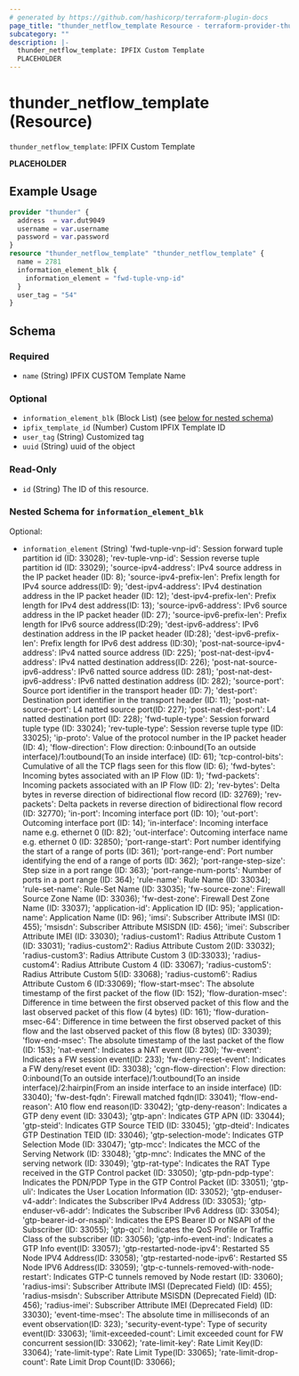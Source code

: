 ```yaml
---
# generated by https://github.com/hashicorp/terraform-plugin-docs
page_title: "thunder_netflow_template Resource - terraform-provider-thunder"
subcategory: ""
description: |-
  thunder_netflow_template: IPFIX Custom Template
  PLACEHOLDER
---
```


# thunder_netflow_template (Resource)

`thunder_netflow_template`: IPFIX Custom Template

__PLACEHOLDER__

## Example Usage

```terraform
provider "thunder" {
  address  = var.dut9049
  username = var.username
  password = var.password
}
resource "thunder_netflow_template" "thunder_netflow_template" {
  name = 2781
  information_element_blk {
    information_element = "fwd-tuple-vnp-id"
  }
  user_tag = "54"
}
```

<!-- schema generated by tfplugindocs -->
## Schema

### Required

- `name` (String) IPFIX CUSTOM Template Name

### Optional

- `information_element_blk` (Block List) (see [below for nested schema](#nestedblock--information_element_blk))
- `ipfix_template_id` (Number) Custom IPFIX Template ID
- `user_tag` (String) Customized tag
- `uuid` (String) uuid of the object

### Read-Only

- `id` (String) The ID of this resource.

<a id="nestedblock--information_element_blk"></a>
### Nested Schema for `information_element_blk`

Optional:

- `information_element` (String) 'fwd-tuple-vnp-id': Session forward tuple partition id (ID: 33028); 'rev-tuple-vnp-id': Session reverse tuple partition id (ID: 33029); 'source-ipv4-address': IPv4 source address in the IP packet header (ID: 8); 'source-ipv4-prefix-len': Prefix length for IPv4 source address(ID: 9); 'dest-ipv4-address': IPv4 destination address in the IP packet header (ID: 12); 'dest-ipv4-prefix-len': Prefix length for IPv4 dest address(ID: 13); 'source-ipv6-address': IPv6 source address in the IP packet header (ID: 27); 'source-ipv6-prefix-len': Prefix length for IPv6 source address(ID:29); 'dest-ipv6-address': IPv6 destination address in the IP packet header (ID:28); 'dest-ipv6-prefix-len': Prefix length for IPv6 dest address (ID:30); 'post-nat-source-ipv4-address': IPv4 natted source address (ID: 225); 'post-nat-dest-ipv4-address': IPv4 natted destination address(ID: 226); 'post-nat-source-ipv6-address': IPv6 natted source address (ID: 281); 'post-nat-dest-ipv6-address': IPv6 natted destination address (ID: 282); 'source-port': Source port identifier in the transport header (ID: 7); 'dest-port': Destination port identifier in the transport header (ID: 11); 'post-nat-source-port': L4 natted source port(ID: 227); 'post-nat-dest-port': L4 natted destination port (ID: 228); 'fwd-tuple-type': Session forward tuple type (ID: 33024); 'rev-tuple-type': Session reverse tuple type (ID: 33025); 'ip-proto': Value of the protocol number in the IP packet header (ID: 4); 'flow-direction': Flow direction: 0:inbound(To an outside interface)/1:outbound(To an inside interface) (ID: 61); 'tcp-control-bits': Cumulative of all the TCP flags seen for this flow (ID: 6); 'fwd-bytes': Incoming bytes associated with an IP Flow (ID: 1); 'fwd-packets': Incoming packets associated with an IP Flow (ID: 2); 'rev-bytes': Delta bytes in reverse direction of bidirectional flow record (ID: 32769); 'rev-packets': Delta packets in reverse direction of bidirectional flow record (ID: 32770); 'in-port': Incoming interface port (ID: 10); 'out-port': Outcoming interface port (ID: 14); 'in-interface': Incoming interface name e.g. ethernet 0 (ID: 82); 'out-interface': Outcoming interface name e.g. ethernet 0 (ID: 32850); 'port-range-start': Port number identifying the start of a range of ports (ID: 361); 'port-range-end': Port number identifying the end of a range of ports (ID: 362); 'port-range-step-size': Step size in a port range (ID: 363); 'port-range-num-ports': Number of ports in a port range (ID: 364); 'rule-name': Rule Name (ID: 33034); 'rule-set-name': Rule-Set Name (ID: 33035); 'fw-source-zone': Firewall Source Zone Name (ID: 33036); 'fw-dest-zone': Firewall Dest Zone Name (ID: 33037); 'application-id': Application ID (ID: 95); 'application-name': Application Name (ID: 96); 'imsi': Subscriber Attribute IMSI (ID: 455); 'msisdn': Subscriber Attribute MSISDN (ID: 456); 'imei': Subscriber Attribute IMEI (ID: 33030); 'radius-custom1': Radius Attribute Custom 1 (ID: 33031); 'radius-custom2': Radius Attribute Custom 2(ID: 33032); 'radius-custom3': Radius Attribute Custom 3 (ID:33033); 'radius-custom4': Radius Attribute Custom 4 (ID: 33067); 'radius-custom5': Radius Attribute Custom 5(ID: 33068); 'radius-custom6': Radius Attribute Custom 6 (ID:33069); 'flow-start-msec': The absolute timestamp of the first packet of the flow (ID: 152); 'flow-duration-msec': Difference in time between the first observed packet of this flow and the last observed packet of this flow (4 bytes) (ID: 161); 'flow-duration-msec-64': Difference in time between the first observed packet of this flow and the last observed packet of this flow (8 bytes) (ID: 33039); 'flow-end-msec': The absolute timestamp of the last packet of the flow (ID: 153); 'nat-event': Indicates a NAT event (ID: 230); 'fw-event': Indicates a FW session event(ID: 233); 'fw-deny-reset-event': Indicates a FW deny/reset event (ID: 33038); 'cgn-flow-direction': Flow direction: 0:inbound(To an outside interface)/1:outbound(To an inside interface)/2:hairpin(From an inside interface to an inside interface) (ID: 33040); 'fw-dest-fqdn': Firewall matched fqdn(ID: 33041); 'flow-end-reason': A10 flow end reason(ID: 33042); 'gtp-deny-reason': Indicates a GTP deny event (ID: 33043); 'gtp-apn': Indicates GTP APN (ID: 33044); 'gtp-steid': Indicates GTP Source TEID (ID: 33045); 'gtp-dteid': Indicates GTP Destination TEID (ID: 33046); 'gtp-selection-mode': Indicates GTP Selection Mode (ID: 33047); 'gtp-mcc': Indicates the MCC of the Serving Network (ID: 33048); 'gtp-mnc': Indicates the MNC of the serving network (ID: 33049); 'gtp-rat-type': Indicates the RAT Type received in the GTP Control packet (ID: 33050); 'gtp-pdn-pdp-type': Indicates the PDN/PDP Type in the GTP Control Packet (ID: 33051); 'gtp-uli': Indicates the User Location Information (ID: 33052); 'gtp-enduser-v4-addr': Indicates the Subscriber IPv4 Address (ID: 33053); 'gtp-enduser-v6-addr': Indicates the Subscriber IPv6 Address (ID: 33054); 'gtp-bearer-id-or-nsapi': Indicates the EPS Bearer ID or NSAPI of the Subscriber (ID: 33055); 'gtp-qci': Indicates the QoS Profile or Traffic Class of the subscriber (ID: 33056); 'gtp-info-event-ind': Indicates a GTP Info event(ID: 33057); 'gtp-restarted-node-ipv4': Restarted S5 Node IPV4 Address(ID: 33058); 'gtp-restarted-node-ipv6': Restarted S5 Node IPV6 Address(ID: 33059); 'gtp-c-tunnels-removed-with-node-restart': Indicates GTP-C tunnels removed by Node restart (ID: 33060); 'radius-imsi': Subscriber Attribute IMSI (Deprecated Field) (ID: 455); 'radius-msisdn': Subscriber Attribute MSISDN (Deprecated Field) (ID: 456); 'radius-imei': Subscriber Attribute IMEI (Deprecated Field) (ID: 33030); 'event-time-msec': The absolute time in milliseconds of an event observation(ID: 323); 'security-event-type': Type of security event(ID: 33063); 'limit-exceeded-count': Limit exceeded count for FW concurrent session(ID: 33062); 'rate-limit-key': Rate Limit Key(ID: 33064); 'rate-limit-type': Rate Limit Type(ID: 33065); 'rate-limit-drop-count': Rate Limit Drop Count(ID: 33066);



